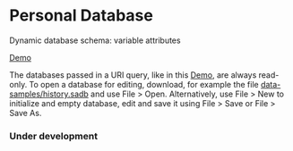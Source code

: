 # Personal Database

Dynamic database schema: variable attributes

[Demo](https://sakryukov.github.io/personal-database-dynamic-schema/code?../data-samples/history.sadb)

The databases passed in a URI query, like in this [Demo](https://sakryukov.github.io/personal-database-dynamic-schema/code?../data-samples/history.sadb), are always read-only. To open a database for editing, download, for example the file
[data-samples/history.sadb](data-samples/history.sadb) and use File &gt; Open. Alternatively, use File &gt; New to initialize and empty database, edit and save it using File &gt; Save or File &gt; Save As.

### Under development
